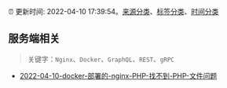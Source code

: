 :alarm_clock: 更新时间: 2022-04-10 17:39:54。[来源分类](../README.md)、[标签分类](../TAGS.md)、[时间分类](../TIMELINE.md)

## 服务端相关


> 关键字：`Nginx`、`Docker`、`GraphQL`、`REST`、`gRPC`



- [2022-04-10-docker-部署的-nginx-PHP-找不到-PHP-文件问题](https://www.v2ex.com/t/846141) 